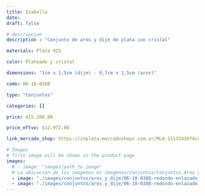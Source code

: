 ```yaml
---
title: Isabella
date: 
draft: false

# descripcion
description : "Conjunto de aros y dije de plata con cristal"

materials: Plata 925

color: Plateado y cristal

dimensions: "1cm x 1,5cm (dije) - 0,7cm x 1,5cm (aros)"

code: 06-18-0388

type: "Conjuntos"

categories: []

price: $15.260,00

price_eftvo: $12.972,00

link_mercado_shop: https://inplata.mercadoshops.com.ar/MLA-1113243974conjuntos-aros-y-dije-isabella-_JM

# Images
# first image will be shown in the product page
images:
  # - image: "images/path_to_image"
  # La ubicacion de las imagenes es imagenes/Conjuntos/Conjuntos.Aros y Dije/06-18-0388-isabella
  - image: "./images/conjuntos/aros_y_dije/06-18-0388-redondo-enlazado_a.JPG"
  - image: "./images/conjuntos/aros_y_dije/06-18-0388-redondo-enlazado_b.JPG"
---
```

